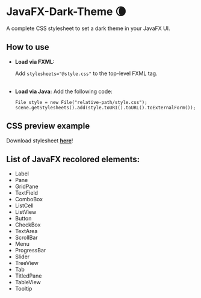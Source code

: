 # JavaFX-Dark-Theme :waning_crescent_moon:
A complete CSS stylesheet to set a dark theme in your JavaFX UI.

## How to use
- **Load via FXML:**


  Add `stylesheets="@style.css"` to the top-level FXML tag.
<br></br>

- **Load via Java:**
  Add the following code:
  ```
  File style = new File("relative-path/style.css");
  scene.getStylesheets().add(style.toURI().toURL().toExternalForm());
  ```

## CSS preview example

Download stylesheet [**here**](https://github.com/antoniopelusi/JavaFX-Dark-Theme)!

## List of JavaFX recolored elements:
- Label
- Pane
- GridPane
- TextField
- ComboBox
- ListCell
- ListView
- Button
- CheckBox
- TextArea
- ScrollBar
- Menu
- ProgressBar
- Slider
- TreeView
- Tab
- TitledPane
- TableView
- Tooltip
